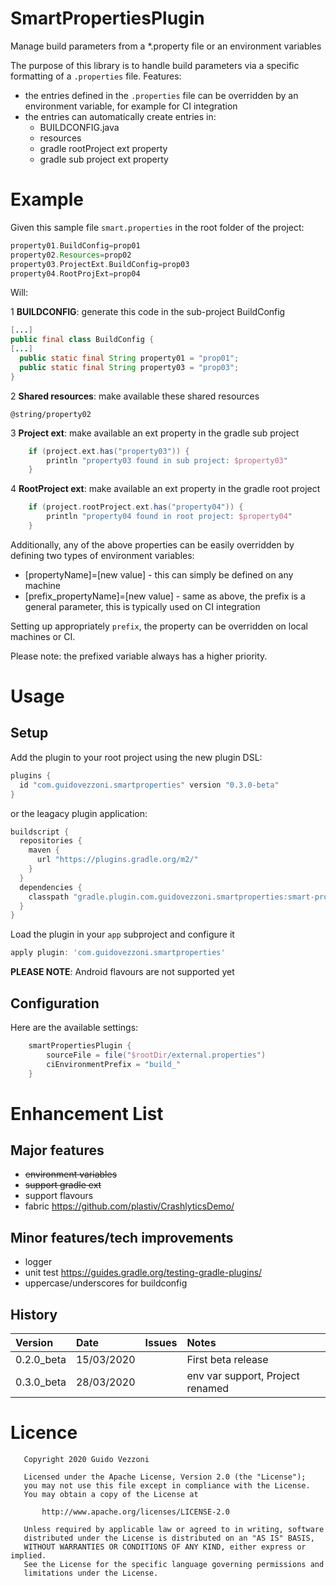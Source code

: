 # SmartPropertiesPlugin
Manage build parameters from a *.property file or an environment variables

The purpose of this library is to handle build parameters via a specific formatting of a `.properties` file.
Features:
* the entries defined in the `.properties` file can be overridden by an environment variable, for example for CI integration
* the entries can automatically create entries in:
  * BUILDCONFIG.java
  * resources
  * gradle rootProject ext property
  * gradle sub project ext property
  
  
# Example
Given this sample file `smart.properties` in the root folder of the project:
```groovy
property01.BuildConfig=prop01
property02.Resources=prop02
property03.ProjectExt.BuildConfig=prop03
property04.RootProjExt=prop04
```
Will:

1 **BUILDCONFIG**: generate this code in the sub-project BuildConfig
```java
[...]
public final class BuildConfig {
[...]
  public static final String property01 = "prop01";
  public static final String property03 = "prop03";
}
``` 

2  **Shared resources**: make available these shared resources
```
@string/property02
``` 

3 **Project ext**: make available an ext property in the gradle sub project   
```groovy
    if (project.ext.has("property03")) {
        println "property03 found in sub project: $property03"
    }
```

4 **RootProject ext**: make available an ext property in the gradle root project   
   ```groovy
       if (project.rootProject.ext.has("property04")) {
           println "property04 found in root project: $property04"
       }
   ```

Additionally, any of the above properties can be easily overridden by defining two types of environment variables:
* [propertyName]=[new value] -  this can simply be defined on any machine 
* [prefix_propertyName]=[new value] - same as above, the prefix is a general parameter, this is typically used on CI integration

Setting up appropriately `prefix`, the property can be overridden on local machines or CI.

Please note: the prefixed variable always has a higher priority.


# Usage

## Setup
Add the plugin to your root project using the new plugin DSL:
```groovy
plugins {
  id "com.guidovezzoni.smartproperties" version "0.3.0-beta"
}
```
or the leagacy plugin application:
```groovy
buildscript {
  repositories {
    maven {
      url "https://plugins.gradle.org/m2/"
    }
  }
  dependencies {
    classpath "gradle.plugin.com.guidovezzoni.smartproperties:smart-properties:0.3.0-beta"
  }
}
```
Load the plugin in your `app` subproject and configure it
```groovy
apply plugin: 'com.guidovezzoni.smartproperties'
```

**PLEASE NOTE**: Android flavours are not supported yet

## Configuration

Here are the available settings:

```groovy
    smartPropertiesPlugin {
        sourceFile = file("$rootDir/external.properties")
        ciEnvironmentPrefix = "build_"
    }
```


# Enhancement List

## Major features
* ~~environment variables~~
* ~~support gradle ext~~
* support flavours
* fabric https://github.com/plastiv/CrashlyticsDemo/

## Minor features/tech improvements
* logger
* unit test https://guides.gradle.org/testing-gradle-plugins/
* uppercase/underscores for buildconfig

## History

| Version     | Date       | Issues        | Notes                                      |
|:------------|:-----------|:--------------|:-------------------------------------------|
| 0.2.0_beta  | 15/03/2020 |               | First beta release                         |
| 0.3.0_beta  | 28/03/2020 |               | env var support, Project renamed           |


# Licence
```
   Copyright 2020 Guido Vezzoni

   Licensed under the Apache License, Version 2.0 (the "License");
   you may not use this file except in compliance with the License.
   You may obtain a copy of the License at

       http://www.apache.org/licenses/LICENSE-2.0

   Unless required by applicable law or agreed to in writing, software
   distributed under the License is distributed on an "AS IS" BASIS,
   WITHOUT WARRANTIES OR CONDITIONS OF ANY KIND, either express or implied.
   See the License for the specific language governing permissions and
   limitations under the License.
```
